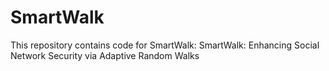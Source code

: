 # SmartWalk
This repository contains code for SmartWalk: SmartWalk: Enhancing Social Network Security via Adaptive Random Walks
